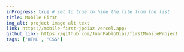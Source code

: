 ```yaml
---
inProgress: true # set to true to hide the file from the list
title: Mobile First
img_alt: project image alt text
link: https://mobile-first-jpdiaz.vercel.app/
github_link: https://github.com/JuanPabloDiaz/firstMobileProject
tags: ['HTML', 'CSS']
---
```

